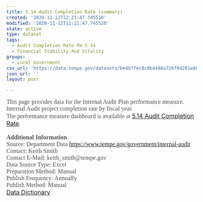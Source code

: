 ```yaml
---
title: 5.14 Audit Completion Rate (summary)
created: '2020-11-12T12:21:47.745510'
modified: '2020-11-12T12:21:47.745520'
state: active
type: dataset
tags:
  - Audit Completion Rate Pm 5 14
  - Financial Stability And Vitality
groups:
  - Local Government
csv_url: 'https://data.tempe.gov/datasets/be4bffec8c0b4488a726f0d201e80a4d_0.csv'
json_url: ''
layout: post

---
```

<p style='margin:0in;font-family:&quot;Avenir Next W01&quot;;font-size:12.0pt;color:#4C4C4C'><span style='background:white'>This page provides data for the Internal Audit Plan
performance measure.</span></p>

<p style='margin:0in;font-family:&quot;Avenir Next W01&quot;;font-size:12.0pt;color:#4C4C4C'><span style='background:white'>Internal Audit project completion rate by fiscal year.</span></p>

<p style='margin:0in;font-size:12.0pt'><span style='font-family:&quot;Avenir Next W01&quot;;
color:#4C4C4C;background:white'>The performance measure dashboard is available
at </span><a href='https://financial-stability-and-vitality-tempegov.hub.arcgis.com/pages/audit-completion-rate' rel='nofollow ugc'><span style='font-family:inherit;background:white'>5.14 Audit Completion Rate</span></a><span style='font-family:&quot;Avenir Next W01&quot;;color:#4C4C4C;background:white'>.</span></p><p style='margin:0in;font-size:12.0pt'><span style='font-family:&quot;Avenir Next W01&quot;;color:#4C4C4C;background:white'><br /></span></p>

<p style='margin:0in;font-family:&quot;Avenir Next W01&quot;;font-size:12.0pt;color:#4C4C4C'><span style='font-weight:bold;background:white'>Additional Information</span></p>

<p style='margin:0in;font-family:&quot;Avenir Next W01&quot;;font-size:12.0pt;color:#4C4C4C'><span style='background:white'>Source: Department Data </span><a href='https://www.tempe.gov/government/internal-audit' rel='nofollow ugc'><span style='background:
white'>https://www.tempe.gov/government/internal-audit</span></a></p>

<p style='margin:0in;font-family:&quot;Avenir Next W01&quot;;font-size:12.0pt;color:#4C4C4C'><span style='background:white'>Contact: Keith Smith</span></p>

<p style='margin:0in;font-family:&quot;Avenir Next W01&quot;;font-size:12.0pt;color:#4C4C4C'><span style='background:white'>Contact E-Mail: keith_smith@tempe.gov</span></p>

<p style='margin:0in;font-family:&quot;Avenir Next W01&quot;;font-size:12.0pt;color:#4C4C4C'><span style='background:white'>Data Source Type: Excel</span></p>

<p style='margin:0in;font-family:&quot;Avenir Next W01&quot;;font-size:12.0pt;color:#4C4C4C'><span style='background:white'>Preparation Method: Manual</span></p>

<p style='margin:0in;font-family:&quot;Avenir Next W01&quot;;font-size:12.0pt;color:#4C4C4C'><span style='background:white'>Publish Frequency: Annually</span></p>

<p style='margin:0in;font-family:&quot;Avenir Next W01&quot;;font-size:12.0pt;color:#4C4C4C'><span style='background:white'>Publish Method: Manual</span></p>

<p style='margin:0in'><a href='https://gis.tempe.gov/design/data-dictionary/5.14%20Audit%20Completion%20Rate%20(summary)/' rel='nofollow ugc'><span style='font-family:inherit;font-size:12.0pt;background:white'>Data Dictionary</span></a></p>

